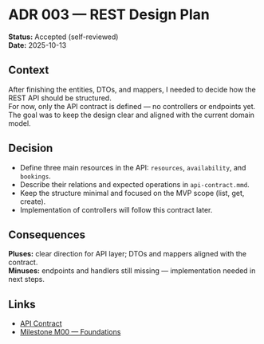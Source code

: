 # ADR 003 — REST Design Plan

**Status:** Accepted (self-reviewed)  
**Date:** 2025-10-13

## Context
After finishing the entities, DTOs, and mappers, I needed to decide how the REST API should be structured.  
For now, only the API contract is defined — no controllers or endpoints yet.  
The goal was to keep the design clear and aligned with the current domain model.

## Decision
- Define three main resources in the API: `resources`, `availability`, and `bookings`.
- Describe their relations and expected operations in `api-contract.mmd`.
- Keep the structure minimal and focused on the MVP scope (list, get, create).
- Implementation of controllers will follow this contract later.

## Consequences
**Pluses:** clear direction for API layer; DTOs and mappers aligned with the contract.  
**Minuses:** endpoints and handlers still missing — implementation needed in next steps.

## Links
- [API Contract](../designs/api-contract.mmd)
- [Milestone M00 — Foundations](../milestones/m00-foundations.md)
